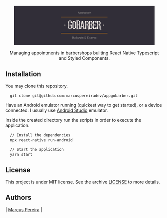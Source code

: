 <p align="center">
  <img src = "./docs/logo_with_bg.png" width=450>
</p>
<p align="center">Managing appointments in barbershops builting React Native Typescript and Styled Components.</p>

## Installation

You may clone this repository.

```
  git clone git@github.com:marcuspereiradev/appgobarber.git
```

Have an Android emulator running (quickest way to get started), or a device connected.
I usually use [Android Studio](https://developer.android.com/studio) emulator.

Inside the created directory run the scripts in order to execute the application.

```
  // Install the dependencies
  npx react-native run-android
```

```
  // Start the application
  yarn start
```

## License
This project is under MIT license. See the archive [LICENSE](./LICENSE) to more details.

## Authors

|  [Marcus Pereira](https://github.com/marcuspereiradev)   |
